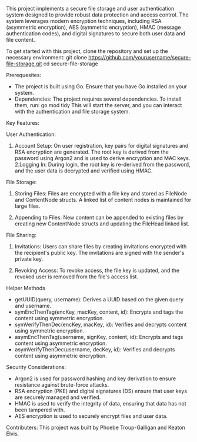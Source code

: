 This project implements a secure file storage and user authentication system designed to provide robust data protection and access control. The system leverages modern encryption techniques, including RSA (asymmetric encryption), AES (symmetric encryption), HMAC (message authentication codes), and digital signatures to secure both user data and file content.

To get started with this project, clone the repository and set up the necessary environment:
git clone https://github.com/yourusername/secure-file-storage.git
cd secure-file-storage

Prerequesites: 
- The project is built using Go. Ensure that you have Go installed on your system.
- Dependencies: The project requires several dependencies. To install them, run:
  go mod tidy
This will start the server, and you can interact with the authentication and file storage system.

Key Features: 

User Authentication: 

  1. Account Setup:
  On user registration, key pairs for digital signatures and RSA encryption are   generated. The root key is derived   from the password using Argon2 and is used   to derive encryption and MAC keys.
  2.Logging In:
  During login, the root key is re-derived from the password, and the user data   is decrypted and verified using      HMAC.

File Storage: 
  1. Storing Files:
  Files are encrypted with a file key and stored as FileNode and ContentNode      structs. A linked list of content nodes is maintained for large files.
  
  2. Appending to Files:
  New content can be appended to existing files by creating new ContentNode       structs and updating the FileHead    linked list.

File Sharing: 

  1. Invitations:
  Users can share files by creating invitations encrypted with the recipient's    public key. The invitations are      signed with the sender's private key.

  2. Revoking Access:
  To revoke access, the file key is updated, and the revoked user is removed      from the file's access list.

Helper Methods
- getUUID(query, username): Derives a UUID based on the given query and username.
- symEncThenTag(encKey, macKey, content, id): Encrypts and tags the content using symmetric encryption.
- symVerifyThenDec(encKey, macKey, id): Verifies and decrypts content using symmetric encryption.
- asymEncThenTag(username, signKey, content, id): Encrypts and tags content using asymmetric encryption.
- asymVerifyThenDec(username, decKey, id): Verifies and decrypts content using asymmetric encryption.

Security Considerations: 
- Argon2 is used for password hashing and key derivation to ensure resistance against brute-force attacks.
- RSA encryption (PKE) and digital signatures (DS) ensure that user keys are securely managed and verified.
- HMAC is used to verify the integrity of data, ensuring that data has not been tampered with.
- AES encryption is used to securely encrypt files and user data.

Contributers: 
This project was built by Phoebe Troup-Galligan and Keaton Elvis. 

